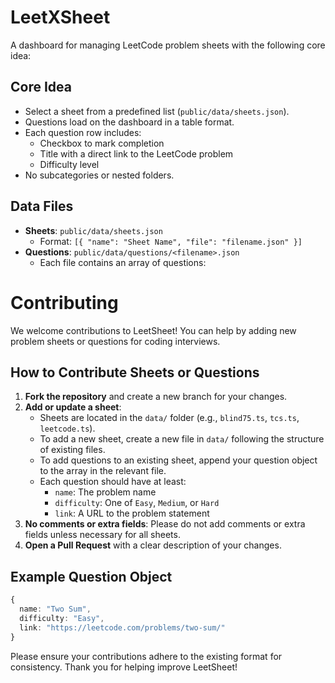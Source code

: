 # LeetXSheet

A dashboard for managing LeetCode problem sheets with the following core idea:

## Core Idea

- Select a sheet from a predefined list (`public/data/sheets.json`).
- Questions load on the dashboard in a table format.
- Each question row includes:
  - Checkbox to mark completion
  - Title with a direct link to the LeetCode problem
  - Difficulty level
- No subcategories or nested folders.

## Data Files

- **Sheets**: `public/data/sheets.json`
  - Format: `[{ "name": "Sheet Name", "file": "filename.json" }]`
- **Questions**: `public/data/questions/<filename>.json`
  - Each file contains an array of questions:

# Contributing

We welcome contributions to LeetSheet! You can help by adding new problem sheets or questions for coding interviews.

## How to Contribute Sheets or Questions

1. **Fork the repository** and create a new branch for your changes.
2. **Add or update a sheet**:
   - Sheets are located in the `data/` folder (e.g., `blind75.ts`, `tcs.ts`, `leetcode.ts`).
   - To add a new sheet, create a new file in `data/` following the structure of existing files.
   - To add questions to an existing sheet, append your question object to the array in the relevant file.
   - Each question should have at least:
     - `name`: The problem name
     - `difficulty`: One of `Easy`, `Medium`, or `Hard`
     - `link`: A URL to the problem statement
3. **No comments or extra fields**: Please do not add comments or extra fields unless necessary for all sheets.
4. **Open a Pull Request** with a clear description of your changes.

## Example Question Object

```ts
{
  name: "Two Sum",
  difficulty: "Easy",
  link: "https://leetcode.com/problems/two-sum/"
}
```

Please ensure your contributions adhere to the existing format for consistency. Thank you for helping improve LeetSheet!
